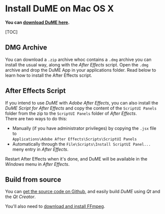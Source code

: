 # Install DuME on Mac OS X

**You can [download DuME here](https://rainboxlab.org/tools/dume/).**

[TOC]

## DMG Archive

You can download a `.zip` archive whoc contains a `.dmg` archive you can install the usual way, along with the *After Effects* script. Open the `.dmg` archive and drop the DuME App in your applications folder. Read below to learn how to install the After Effects script.

## After Effects Script

If you intend to use *DuME* with *Adobe After Effects*, you can also install the *DuME Script for After Effects* and copy the content of the `ScriptUI Panels` folder from the zip to the `ScriptUI Panels` folder of *After Effects*.  
There are two ways to do this:

- Manually (if you have administrator privileges) by copying the `.jsx` file to  
`Applications\Adobe After Effects\Scripts\ScriptUI Panels`
- Automatically through the `File\Scripts\Install ScriptUI Panel...` meny entry in *After Effects*.

Restart After Effects when it's done, and DuME will be available in the *Windows* menu in *After Effects*.

## Build from source

You can [get the source code on Github](https://github.com/Rainbox-dev/DuME), and easily build *DuME* using *Qt* and the *Qt Creator*.

You'll also need to [download and install FFmpeg](https://ffmpeg.org/download.html#build-mac).